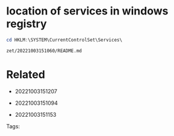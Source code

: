 # location of services in windows registry
```powershell
cd HKLM:\SYSTEM\CurrentControlSet\Services\
```

` zet/20221003151060/README.md `

# Related

- 20221003151207

- 20221003151094

- 20221003151153


Tags:

    
